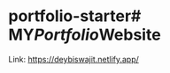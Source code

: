 # portfolio-starter#   M Y _ P o r t f o l i o _ W e b s i t e 
 Link: https://deybiswajit.netlify.app/
 
